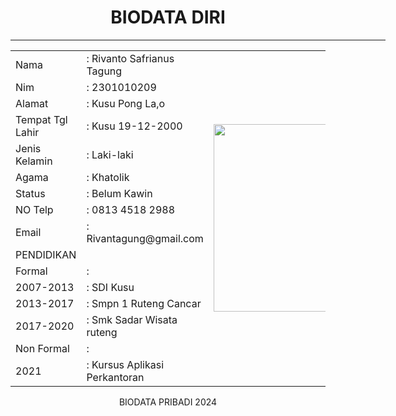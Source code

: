 <!DOCTYPE html>
<html lang="en">
<head>
    <meta charset="UTF-8">
    <meta name="viewport" content="width=<device-width>, initial-scale=1.0">
    <title>Document</title>
</head>
<body>
    <h1 align="center">BIODATA DIRI</h1>
    <hr width="600px">
    <table align="center" cellpading="10px" width="600px">
        <tr>
            <td>Nama</td> 
            <td>: Rivanto Safrianus Tagung</td>
            <td rowspan="16"><img src="IMG-20231009-WA0023.jpg"height="300px" width="300px"></td>
        </tr>
        <tr>
            <td>Nim</td> 
            <td>: 2301010209</td>
        </tr>
        <tr>
            <td>Alamat</td> 
            <td>: Kusu Pong La,o</td>
        </tr>
        <tr>
            <td>Tempat Tgl Lahir</td> 
            <td>: Kusu 19-12-2000</td>
        </tr>
        <tr>
            <td>Jenis Kelamin</td> 
            <td>: Laki-laki</td>
        </tr>
        <tr>
            <td>Agama</td> 
            <td>: Khatolik</td>
        </tr>
        <tr>
            <td>Status</td> 
            <td>: Belum Kawin</td>
        </tr>
        <tr>
            <td>NO Telp</td> 
            <td>: 0813 4518 2988</td>
        </tr>
        <tr>
            <td>Email</td> 
            <td>: Rivantagung@gmail.com</td>
        </tr>
        <tr>
            <td align="center">PENDIDIKAN</td> 
        </tr>
        <tr>
            <td>Formal</td>
            <td>:</td> 
        </tr>
        <tr>
            <td>2007-2013</td> 
            <td>: SDI Kusu</td>
        </tr>
        <tr>
            <td>2013-2017</td> 
            <td>: Smpn 1 Ruteng Cancar</td>
        </tr>
        <tr>
            <td>2017-2020</td> 
            <td>: Smk Sadar Wisata ruteng</td>
        </tr>
        <tr>
            <td>Non Formal</td> 
            <td>:</td>
        </tr>
        <tr>
            <td>2021</td> 
            <td>: Kursus Aplikasi Perkantoran</td>
        </tr>
    </table>
</div>
<div id="footer" align="center">BIODATA PRIBADI 2024
 </div>
</body>
</html
